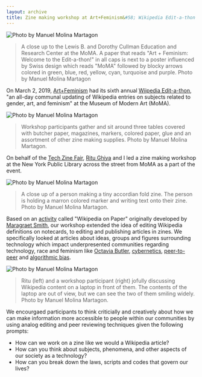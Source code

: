 ```yaml
---
layout: archive
title: Zine making workshop at Art+Feminism&#58; Wikipedia Edit-a-thon 
---
```


![Photo by Manuel Molina Martagon](/assets/img/archive/art-fem-moma/art-fem-moma1.jpg)
>A close up to the Lewis B. and Dorothy Cullman Education and Research Center at the MoMA. A paper that reads "Art + Feminism: Welcome to the Edit-a-thon!" in all caps is next to a poster influenced by Swiss design which reads "MoMA" followed by blocky arrows colored in green, blue, red, yellow, cyan, turquoise and purple. Photo by Manuel Molina Martagon

On March 2, 2019, [Art+Feminism](http://www.artandfeminism.org/) had its sixth annual [Wiipedia Edit-a-thon](https://www.moma.org/calendar/events/5229), "an all-day communal updating of Wikipedia entries on subjects related to gender, art, and feminism" at the Museum of Modern Art (MoMA).

![Photo by Manuel Molina Martagon](/assets/img/archive/art-fem-moma/art-fem-moma2.jpg)
>Workshop participants gather and sit around three tables covered with butcher paper, magazines, markers, colored paper, glue and an assortment of other zine making supplies. Photo by Manuel Molina Martagon.

On behalf of the [Tech Zine Fair](http://techzinefair.org), [Ritu Ghiya](http://ritu.online/) and I led a zine making workshop at the New York Public Library across the street from MoMA as a part of the event.

![Photo by Manuel Molina Martagon](/assets/img/archive/art-fem-moma/art-fem-moma3.jpg)
>A close up of a person making a tiny accordian fold zine. The person is holding a marron colored marker and writing text onto their zine. Photo by Manuel Molina Martagon.

Based on an [activity](https://jennyferretti.com/2019/01/23/lesson-plans-be-the-authority-wikipedia-in-the-classroom/) called "Wikipedia on Paper" originally developed by [Maragraet Smith](https://library.nyu.edu/people/margaret-smith/), our workshop extended the idea of editing Wikipedia definitions on notecards, to editing and publishing articles in zines. We specifically looked at articles about ideas, groups and figures surrounding technology which impact underpresented communities regarding technology, race and feminism like [Octavia Butler](https://en.wikipedia.org/wiki/Octavia_E._Butler), [cybernetics](https://en.wikipedia.org/wiki/Cybernetics), [peer-to-peer](https://en.wikipedia.org/wiki/Peer-to-peer) and [algorithmic bias](https://en.wikipedia.org/wiki/Algorithmic_bias).

![Photo by Manuel Molina Martagon](/assets/img/archive/art-fem-moma/art-fem-moma4.jpg)
>Ritu (left) and a workshop participant (right) jofully discussing Wikipedia content on a laptop in front of them. The contents of the laptop are out of view, but we can see the two of them smiling widely. Photo by Manuel Molina Martagon.

We encourgaed participants to think criticially and creatively about how we can make information more accessible to people within our communities by using analog editing and peer reviewing techniques given the following prompts:
- How can we work on a zine like we would a Wikipedia article?
- How can you think about subjects, phenomena, and other aspects of our society as a technology?
- How can you break down the laws, scripts and codes that govern our lives?
